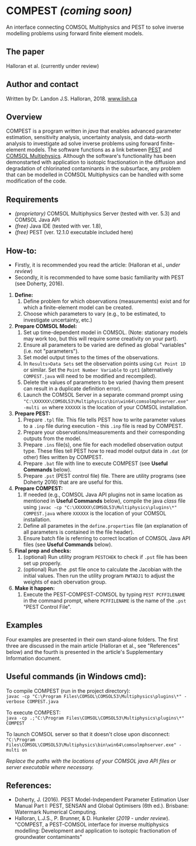 # COMPEST _(coming soon)_
An interface connecting COMSOL Multiphysics and PEST to solve inverse modelling problems using forward finite element models. 

## The paper
Halloran et al. (currently under review) 

## Author and contact
Written by Dr. Landon J.S. Halloran, 2018. www.ljsh.ca

## Overview
COMPEST is a program written in _java_ that enables advanced parameter estimation, sensitivity analysis, uncertainty analysis, and data-worth analysis to investigate ad solve inverse problems using forward finite-element models. The software functions as a link between [PEST](http://www.pesthomepage.org/) and [COMSOL Multiphysics](http://www.comsol.com). Although the software's functionality has been demonstarted with application to isotopic fractionation in the diffusion and degradation of chlorinated contaminants in the subsurface, any problem that can be modelled in COMSOL Multiphysics can be handled with some modification of the code.

## Requirements
* _(proprietary)_ COMSOL Multiphysics Server (tested with ver. 5.3) and COMSOL Java API
* _(free)_ Java IDE (tested with ver. 1.8), 
* _(free)_ PEST (ver. 12.1.0 executable included here)

## How-to:
* Firstly, it is recommended you read the article: (Halloran et al., _under review_)
* Secondly, it is recommended to have some basic familiarity with PEST (see Doherty, 2016).

1. **Define:**
   1. Define problem for which observations (measurements) exist and for which a finite-element model can be created.
   1. Choose which parameters to vary (e.g., to be estimated, to investigate uncertainty, etc.)
1. **Prepare COMSOL Model:**
   1. Set up time-dependent model in COMSOL. (Note: stationary models may work too, but this will require some creativity on your part).
   1. Ensure all parameters to be varied are defined as global "variables" (i.e. not "parameters").
   1. Set model output times to the times of the observations.
   1. In `Results>Data Sets` set the observation points using `Cut Point 1D` or similar. Set the `Point Number Variable` to `cpt1` (alternatively `COMPEST.java` will need to be modified and recompiled).
   1. Delete the values of parameters to be varied (having them present can result in a duplicate definition error).
   1. Launch the COMSOL Server in a separate command prompt using `"C:\XXXXXX\COMSOL53\Multiphysics\bin\win64\comsolmphserver.exe" -multi on` where `XXXXXX` is the location of your COMSOL installation.
1. **Prepare PEST:**
   1. Prepare `.tpl` file. This file tells PEST how to write parameter values to a `.inp` file during execution - this `.inp` file is read by COMPEST.
   1. Prepare your observations/measurements and their corresponding outputs from the model.
   1. Prepare `.ins` file(s), one file for each modelled observation output type. These files tell PEST how to read model output data in `.dat` (or other) files written by COMPEST.
   1. Prepare `.bat` file with line to execute COMPEST (see **Useful Commands** below).
   1. Prepare `.pst` (PEST control file) file. There are utility programs (see Doherty 2016) that are are useful for this.
1. **Prepare COMPEST:**
    1. If needed (e.g., COMSOL Java API plugins not in same location as mentioned in **Useful Commands** below), compile the java _class_ file using `javac -cp "C:\XXXXXX\COMSOL53\Multiphysics\plugins\*" COMPEST.java` where `XXXXXX` is the location of your COMSOL installation.
   1. Define all parametes in the `define.properties` file (an explanation of all parameters is contained in the file header).
   1. Ensure batch file is referring to correct location of COMSOL Java API files (see **Useful Commands** below). 
1. **Final prep and checks:**
   1. (optional) Run utility program `PESTCHEK` to check if `.pst` file has been set up properly.
   1. (optional) Run the .pst file once to calculate the Jacobian with the initial values. Then run the utility program `PWTADJ1` to adjust the weights of each obervation group.
1. **Make it happen:**
   1. Execute the PEST-COMPEST-COMSOL by typing `PEST PCFFILENAME` in the command prompt, where `PCFFILENAME` is the name of the `.pst` "PEST Control File".

## Examples
Four examples are presented in their own stand-alone folders. The first three are discussed in the main article (Halloran et al., see "References" below) and the fourth is presented in the article's Supplementary Information document.

## Useful commands (in Windows cmd):
To compile COMPEST (run in the project directory):\
`javac -cp "C:\Program Files\COMSOL\COMSOL53\Multiphysics\plugins\*" -verbose COMPEST.java`

To execute COMPEST:\
`java -cp .;"C:\Program Files\COMSOL\COMSOL53\Multiphysics\plugins\*" COMPEST`

To launch COMSOL server so that it doesn't close upon disconnect:\
`"C:\Program Files\COMSOL\COMSOL53\Multiphysics\bin\win64\comsolmphserver.exe" -multi on`

_Replace the paths with the locations of your COMSOL java API files or server executable where necessary._

## References:
* Doherty, J. (2016). PEST Model-Independent Parameter Estimation User Manual Part I: PEST, SENSAN and Global Optimisers (6th ed.). Brisbane: Watermark Numerical Computing.
* Halloran, L.J.S., P. Brunner, & D. Hunkeler (_2019 - under review_). "COMPEST, a PEST-COMSOL interface for inverse multiphysics modelling: Development and application to isotopic fractionation of groundwater contaminants"
